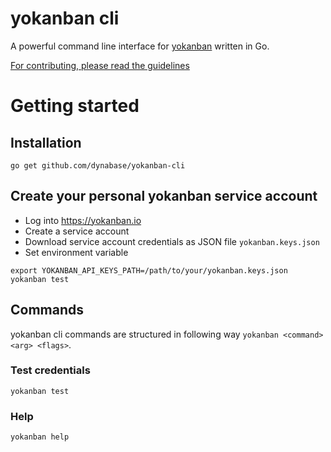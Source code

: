 # yokanban cli

A powerful command line interface for [yokanban](httsp://yokanban.io) written in Go.

[For contributing, please read the guidelines](CONTRIBUTING.md)

# Getting started

## Installation

    go get github.com/dynabase/yokanban-cli

## Create your personal yokanban service account

- Log into https://yokanban.io
- Create a service account
- Download service account credentials as JSON file `yokanban.keys.json`
- Set environment variable

```
export YOKANBAN_API_KEYS_PATH=/path/to/your/yokanban.keys.json 
yokanban test
```

## Commands

yokanban cli commands are structured in following way `yokanban <command> <arg> <flags>`.

### Test credentials

    yokanban test

### Help

    yokanban help
